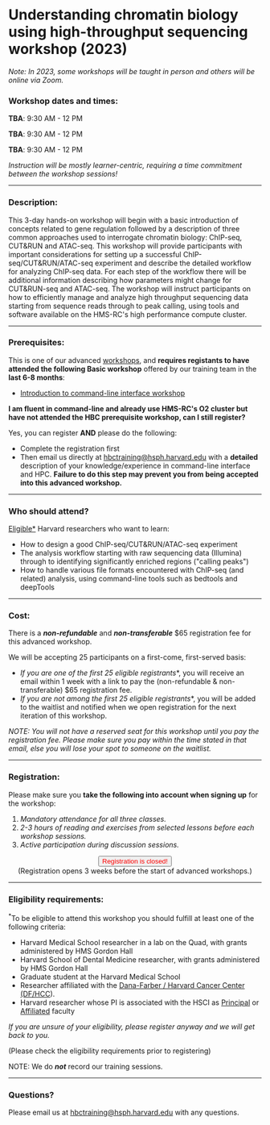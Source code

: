 # Understanding chromatin biology using high-throughput sequencing workshop (2023)

*Note: In 2023, some workshops will be taught in person and others will be online via Zoom.*


### **Workshop dates and times:**

**TBA**: 9:30 AM - 12 PM

**TBA**: 9:30 AM - 12 PM

**TBA**: 9:30 AM - 12 PM


_Instruction will be mostly learner-centric, requiring a time commitment between the workshop sessions!_

---

### **Description:**

This 3-day hands-on workshop will begin with a basic introduction of concepts related to gene regulation followed by a description of three common approaches used to interrogate chromatin biology: ChIP-seq, CUT&RUN and ATAC-seq. This workshop will provide participants with important considerations for setting up a successful ChIP-seq/CUT&RUN/ATAC-seq experiment and describe the detailed workflow for analyzing ChIP-seq data. For each step of the workflow there will be additional information describing how parameters might change for CUT&RUN-seq and ATAC-seq.  The workshop will instruct participants on how to efficiently manage and analyze high throughput sequencing data starting from sequence reads through to peak calling, using tools and software available on the HMS-RC's high performance compute cluster.

---

### **Prerequisites:**

This is one of our advanced [workshops](https://hbctraining.github.io/main/training_spring2019.html#advanced-topics-analysis-of-high-throughput-sequencing-ngs-data), and **requires registants to have attended the following Basic workshop** offered by our training team in the **last 6-8 months**:  

- [Introduction to command-line interface workshop ](https://hbctraining.github.io/main/registrations/AllFunders_Intro-to-Shell)

**I am fluent in command-line and already use HMS-RC's O2 cluster but have not attended the HBC prerequisite workshop, can I still register?**

Yes, you can register **AND** please do the following:

- Complete the registration first
- Then email us directly at hbctraining@hsph.harvard.edu with a **detailed** description of your knowledge/experience in command-line interface and HPC. **Failure to do this step may prevent you from being accepted into this advanced workshop.**

---

### **Who should attend?**

[Eligible*](#eligibility-requirements) Harvard researchers who want to learn: 

- How to design a good ChIP-seq/CUT&RUN/ATAC-seq experiment
- The analysis workflow starting with raw sequencing data (Illumina) through to identifying significantly enriched regions ("calling peaks")
- How to handle various file formats encountered with ChIP-seq (and related) analysis, using command-line tools such as bedtools and deepTools

---

### **Cost:**

There is a ***non-refundable*** and ***non-transferable*** $65 registration fee for this advanced workshop.

We will be accepting 25 participants on a first-come, first-served basis:

- **If you are one of the first 25 eligible* registrants**, you will receive an email within 1 week with a link to pay the (non-refundable & non-transferable) $65 registration fee. 
- **If you are not among the first 25 eligible* registrants**, you will be added to the waitlist and notified when we open registration for the next iteration of this workshop.

*NOTE: You will not have a reserved seat for this workshop until you pay the registration fee. Please make sure you pay within the time stated in that email, else you will lose your spot to someone on the waitlist.*


---

### **Registration:**

Please make sure you **take the following into account when signing up** for the workshop:

1. _Mandatory attendance for all three classes._
2. _2-3 hours of reading and exercises from selected lessons before each workshop sessions._
3. _Active participation during discussion sessions._

<div style="text-align:center">
	 <a><button name="button" style = "color: red" >Registration is closed!</button></a>
</div>

<div style="text-align:center">
	 (Registration opens 3 weeks before the start of advanced workshops.)
</div>
 
---

### **Eligibility requirements:**

<sup>*</sup>To be eligible to attend this workshop you should fulfill at least one of the following criteria:

- Harvard Medical School researcher in a lab on the Quad, with grants administered by HMS Gordon Hall
- Harvard School of Dental Medicine researcher, with grants administered by HMS Gordon Hall
- Graduate student at the Harvard Medical School
- Researcher affiliated with the [Dana-Farber / Harvard Cancer Center (DF/HCC](https://www.dfhcc.harvard.edu)).
- Harvard researcher whose PI is associated with the HSCI as [Principal](https://hsci.harvard.edu/faculty) or [Affiliated](https://hsci.harvard.edu/affiliate-faculty) faculty

*If you are unsure of your eligibility, please register anyway and we will get back to you.*

(Please check the eligibility requirements prior to registering)

NOTE: We do ***not*** record our training sessions. 

---

### **Questions?**

Please email us at hbctraining@hsph.harvard.edu with any questions.
